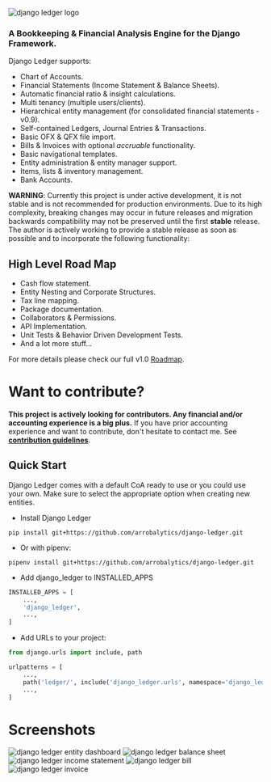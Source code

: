 ![django ledger logo](https://us-east-1.linodeobjects.com/django-ledger/logo/django-ledger-logo@2x.png)

### A Bookkeeping & Financial Analysis Engine for the Django Framework.

Django Ledger supports:

- Chart of Accounts.
- Financial Statements (Income Statement & Balance Sheets).
- Automatic financial ratio & insight calculations.
- Multi tenancy (multiple users/clients).
- Hierarchical entity management (for consolidated financial statements - v0.9).
- Self-contained Ledgers, Journal Entries & Transactions.
- Basic OFX & QFX file import.
- Bills & Invoices with optional _accruable_ functionality.
- Basic navigational templates.
- Entity administration & entity manager support.
- Items, lists & inventory management.
- Bank Accounts.

__WARNING__: Currently this project is under active development, it is not stable and is not recommended for production
environments. Due to its high complexity, breaking changes may occur in future releases and migration backwards 
compatibility may not be preserved until the first __stable__ release. The author is actively working to provide a 
stable release as soon as possible and to incorporate the following functionality:

## High Level Road Map

- Cash flow statement.
- Entity Nesting and Corporate Structures.
- Tax line mapping.
- Package documentation.
- Collaborators & Permissions.
- API Implementation.
- Unit Tests & Behavior Driven Development Tests.
- And a lot more stuff...

For more details please check our full
v1.0 [Roadmap](https://github.com/arrobalytics/django-ledger/blob/develop/ROADMAP.md).

# Want to contribute?

__This project is actively looking for contributors. Any financial and/or accounting experience is a big plus.__
If you have prior accounting experience and want to contribute, don't hesitate to contact me.
See __[contribution guidelines](https://github.com/arrobalytics/django-ledger/blob/develop/Contribute.md)__.

## Quick Start

Django Ledger comes with a default CoA ready to use or you could use your own. Make sure to select the appropriate
option when creating new entities.

* Install Django Ledger

```shell script
pip install git+https://github.com/arrobalytics/django-ledger.git
```

* Or with pipenv:

```shell script
pipenv install git+https://github.com/arrobalytics/django-ledger.git
```

* Add django_ledger to INSTALLED_APPS

```python
INSTALLED_APPS = [
    ...,
    'django_ledger',
    ...,
]
```

* Add URLs to your project:

```python
from django.urls import include, path

urlpatterns = [
    ...,
    path('ledger/', include('django_ledger.urls', namespace='django_ledger')),
    ...,
]
```

# Screenshots

![django ledger entity dashboard](https://us-east-1.linodeobjects.com/django-ledger/public/img/django_ledger_entity_dashboard.png)
![django ledger balance sheet](https://us-east-1.linodeobjects.com/django-ledger/public/img/django_ledger_income_statement.png)
![django ledger income statement](https://us-east-1.linodeobjects.com/django-ledger/public/img/django_ledger_balance_sheet.png)
![django ledger bill](https://us-east-1.linodeobjects.com/django-ledger/public/img/django_ledger_bill.png)
![django ledger invoice](https://us-east-1.linodeobjects.com/django-ledger/public/img/django_ledger_invoice.png)